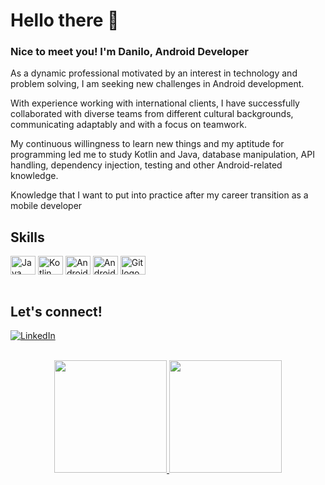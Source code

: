 # Hello there 👋

### Nice to meet you! I'm Danilo, Android Developer

As a dynamic professional motivated by an interest in technology and problem solving, I am seeking new challenges in Android development.

With experience working with international clients, I have successfully collaborated with diverse teams from different cultural backgrounds, communicating adaptably and with a focus on teamwork.

My continuous willingness to learn new things and my aptitude for programming led me to study Kotlin and Java, database manipulation, API handling, dependency injection, testing and other Android-related knowledge.

Knowledge that I want to put into practice after my career transition as a mobile developer

## Skills
  
<div style="display: inline_block">
  <img align="center" alt="Java logo" height="30" width="40" src="https://cdn.jsdelivr.net/gh/devicons/devicon/icons/java/java-original.svg" />
  <img align="center" alt="Kotlin logo" height="30" width="40" src="https://cdn.jsdelivr.net/gh/devicons/devicon/icons/kotlin/kotlin-original.svg" />
  <img align="center" alt="Android logo" height="30" width="40" src="https://cdn.jsdelivr.net/gh/devicons/devicon/icons/android/android-original.svg" />
  <img align="center" alt="Android Studio logo" height="30" width="40" src="https://cdn.jsdelivr.net/gh/devicons/devicon/icons/androidstudio/androidstudio-original.svg" />
  <img align="center" alt="Git logo" height="30" width="40" src="https://cdn.jsdelivr.net/gh/devicons/devicon/icons/git/git-original.svg" />
  <br>
  <br>
</div>


## Let's connect!

[![LinkedIn](https://img.shields.io/badge/LinkedIn-000?style=for-the-badge&logo=linkedin&logoColor=0E76A8)](https://www.linkedin.com/in/gomes-danilo/)


<div align="center"><br>
  <a href="https://github.com/dgomesdev">
  <img height="180em" src="https://github-readme-stats.vercel.app/api?username=dgomesdev&show_icons=true&theme=dark&include_all_commits=true&count_private=true"/>
  <img height="180em" src="https://github-readme-stats.vercel.app/api/top-langs/?username=dgomesdev&layout=compact&langs_count=7&theme=dark"/>
</div>


